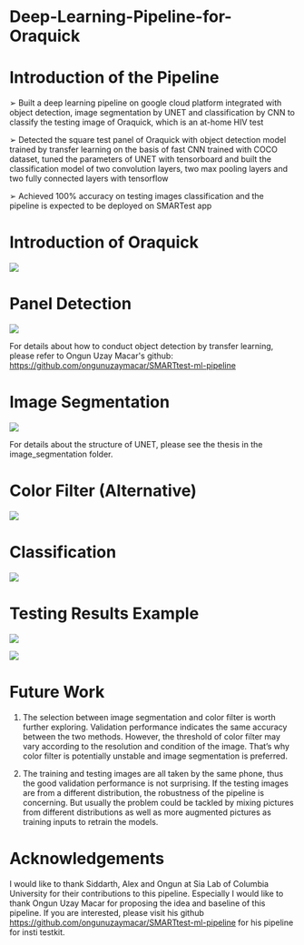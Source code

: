 # Deep-Learning-Pipeline-for-Oraquick

# Introduction of the Pipeline

➢	Built a deep learning pipeline on google cloud platform integrated with object detection, image segmentation by UNET and classification by CNN to classify the testing image of Oraquick, which is an at-home HIV test

➢	Detected the square test panel of Oraquick with object detection model trained by transfer learning on the basis of fast CNN trained with COCO dataset, tuned the parameters of UNET with tensorboard and built the classification model of two convolution layers, two max pooling layers and two fully connected layers with tensorflow 

➢	Achieved 100% accuracy on testing images classification and the pipeline is expected to be deployed on SMARTest app

# Introduction of Oraquick

![](Images/Introduction.png)

# Panel Detection

![](Images/detection.png)

For details about how to conduct object detection by transfer learning, please refer to Ongun Uzay Macar's github: https://github.com/ongunuzaymacar/SMARTtest-ml-pipeline

# Image Segmentation

![](Images/segmentation.png)

For details about the structure of UNET, please see the thesis in the image_segmentation folder.

# Color Filter (Alternative)

![](Images/color_filter.png)

# Classification

![](Images/classification.png)

# Testing Results Example

![](Images/test1.jpeg)

![](Images/test2.jpeg)

# Future Work

1. The selection between image segmentation and color filter is worth further exploring. Validation performance indicates the same accuracy between the two methods. However, the threshold of color filter may vary according to the resolution and condition of the image. That’s why color filter is potentially unstable and image segmentation is preferred. 

2. The training and testing images are all taken by the same phone, thus the good validation performance is not surprising. If the testing images are from a different distribution, the robustness of the pipeline is concerning. But usually the problem could be tackled by mixing pictures from different distributions as well as more augmented pictures as training inputs to retrain the models.

# Acknowledgements

I would like to thank Siddarth, Alex and Ongun at Sia Lab of Columbia University for their contributions to this pipeline. Especially I would like to thank Ongun Uzay Macar for proposing the idea and baseline of this pipeline. If you are interested, please visit his github https://github.com/ongunuzaymacar/SMARTtest-ml-pipeline for his pipeline for insti testkit.

